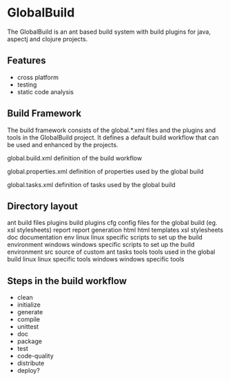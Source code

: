 GlobalBuild
===========

The GlobalBuild is an ant based build system with build plugins for java, aspectj and
clojure projects.

Features
--------
 * cross platform
 * testing
 * static code analysis

Build Framework
---------------
The build framework consists of the global.*.xml files and the plugins
and tools in the GlobalBuild project. It defines a default build
workflow that can be used and enhanced by the projects.

global.build.xml
definition of the build workflow

global.properties.xml
definition of properties used by the global build

global.tasks.xml
definition of tasks used by the global build

Directory layout
----------------
ant         build files
  plugins	build plugins
cfg         config files for the global build (eg. xsl stylesheets)
  report	report generation
    html	html templates
    xsl		stylesheets
doc         documentation
env
  linux     linux specific scripts to set up the build environment
  windows   windows specific scripts to set up the build environment
src         source of custom ant tasks
tools       tools used in the global build
  linux     linux specific tools
  windows   windows specific tools

Steps in the build workflow
---------------------------
 * clean
 * initialize
 * generate
 * compile
 * unittest
 * doc
 * package
 * test
 * code-quality
 * distribute
 * deploy?
